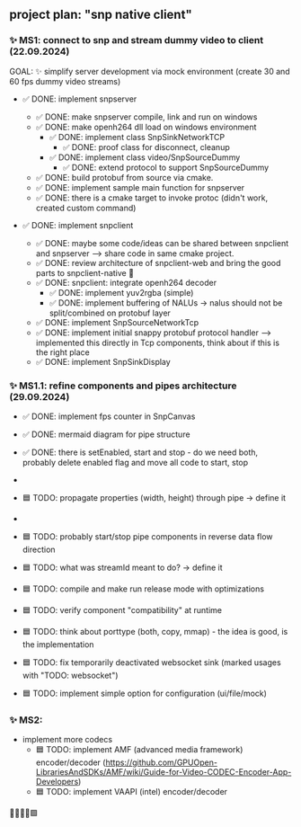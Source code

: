 ## project plan: "snp native client"

### ✨ MS1: connect to snp and stream dummy video to client (22.09.2024)  

GOAL: ✨ simplify server development via mock environment (create 30 and 60 fps dummy video streams)

* ✅ DONE: implement snpserver
  * ✅ DONE: make snpserver compile, link and run on windows
  * ✅ DONE: make openh264 dll load on windows environment  
    * ✅ DONE: implement class SnpSinkNetworkTCP
      * ✅ DONE: proof class for disconnect, cleanup  
    * ✅ DONE: implement class video/SnpSourceDummy  
      * ✅ DONE: extend protocol to support SnpSourceDummy 
  * ✅ DONE: build protobuf from source via cmake.
  * ✅ DONE: implement sample main function for snpserver
  * ✅ DONE: there is a cmake target to invoke protoc (didn't work, created custom command)
  
* ✅ DONE: implement snpclient
  * ✅ DONE: maybe some code/ideas can be shared between snpclient and snpserver
    --> share code in same cmake project.
  * ✅ DONE: review architecture of snpclient-web and bring the good parts to snpclient-native 🚀
  * ✅ DONE: snpclient: integrate openh264 decoder 
    * ✅ DONE: implement yuv2rgba (simple)
    * ✅ DONE: implement buffering of NALUs -> nalus should not be split/combined on protobuf layer
  * ✅ DONE: implement SnpSourceNetworkTcp
  * ✅ DONE: implement initial snappy protobuf protocol handler 
       --> implemented this directly in Tcp components, think about if this is the right place
  * ✅ DONE: implement SnpSinkDisplay

### ✨ MS1.1: refine components and pipes architecture (29.09.2024)
  * ✅ DONE: implement fps counter in SnpCanvas
  * ✅ DONE: mermaid diagram for pipe structure 
  * ✅ DONE: there is setEnabled, start and stop - do we need both, probably delete enabled flag
             and move all code to start, stop
  * 
  * 🟦 TODO: propagate properties (width, height) through pipe -> define it 
  * 
  * 🟦 TODO: probably start/stop pipe components in reverse data flow direction
  * 🟦 TODO: what was streamId meant to do? -> define it
  
  * 🟦 TODO: compile and make run release mode with optimizations 

  * 🟦 TODO: verify component "compatibility" at runtime
  * 🟦 TODO: think about porttype (both, copy, mmap) - the idea is good, is the implementation 
  * 🟦 TODO: fix temporarily deactivated websocket sink (marked usages with "TODO: websocket")
  * 🟦 TODO: implement simple option for configuration (ui/file/mock) 

### ✨ MS2:
* implement more codecs
  * 🟦 TODO: implement AMF (advanced media framework) encoder/decoder (https://github.com/GPUOpen-LibrariesAndSDKs/AMF/wiki/Guide-for-Video-CODEC-Encoder-App-Developers)
  * 🟦 TODO: implement VAAPI (intel) encoder/decoder

🔲✅❎❌🟩